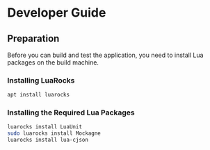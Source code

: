 # Developer Guide

## Preparation

Before you can build and test the application, you need to install Lua packages on the build machine.

### Installing LuaRocks

```bash
apt install luarocks
```

### Installing the Required Lua Packages

```bash
luarocks install LuaUnit
sudo luarocks install Mockagne
luarocks install lua-cjson
```